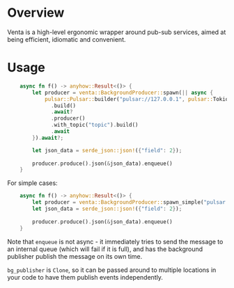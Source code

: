 # Overview

Venta is a high-level ergonomic wrapper around pub-sub services, aimed at being efficient, idiomatic and convenient.

# Usage
```rust
    async fn f() -> anyhow::Result<()> {
        let producer = venta::BackgroundProducer::spawn(|| async {
            pulsar::Pulsar::builder("pulsar://127.0.0.1", pulsar::TokioExecutor)
              .build()
              .await?
              .producer()
              .with_topic("topic").build()
              .await
        }).await?;

        let json_data = serde_json::json!({"field": 2});
    
        producer.produce().json(&json_data).enqueue()
    }
```

For simple cases:
```rust
    async fn f() -> anyhow::Result<()> {
        let producer = venta::BackgroundProducer::spawn_simple("pulsar://127.0.0.1", "topic_name", Some("producer_name")).await?;
        let json_data = serde_json::json!({"field": 2});
    
        producer.produce().json(&json_data).enqueue()
    }
```



Note that `enqueue` is not async - it immediately tries to send the message to an internal queue (which will fail if it is full), and has the background publisher publish the message on its own time. 

`bg_publisher` is `Clone`, so it can be passed around to multiple locations in your code to have them publish events independently.

